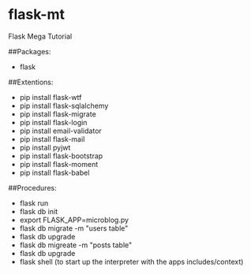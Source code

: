 # flask-mt
Flask Mega Tutorial

##Packages:
- flask

##Extentions:
- pip install flask-wtf
- pip install flask-sqlalchemy
- pip install flask-migrate
- pip install flask-login
- pip install email-validator
- pip install flask-mail
- pip install pyjwt
- pip install flask-bootstrap
- pip install flask-moment
- pip install flask-babel

##Procedures:
- flask run
- flask db init
- export FLASK_APP=microblog.py
- flask db migrate -m "users table"
- flask db upgrade
- flask db migreate -m "posts table"
- flask db upgrade
- flask shell (to start up the interpreter with the apps includes/context)
